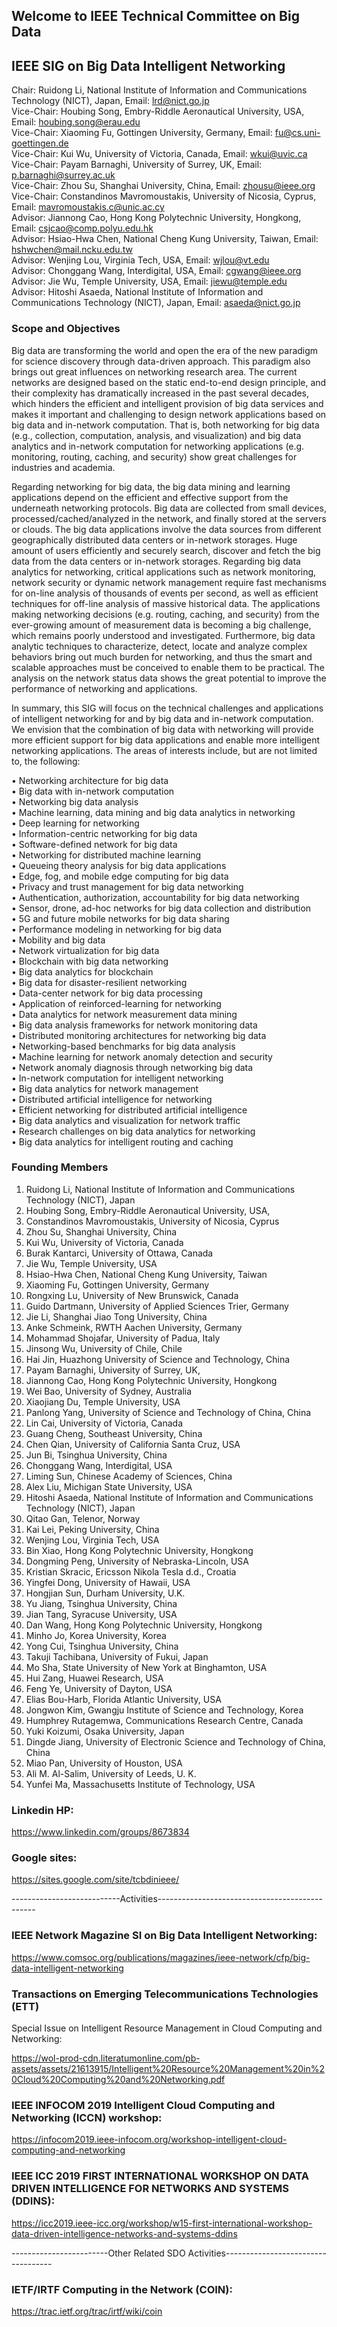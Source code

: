 ## Welcome to IEEE Technical Committee on Big Data
## IEEE SIG on Big Data Intelligent Networking
Chair: Ruidong Li, National Institute of Information and Communications Technology (NICT), Japan, Email: lrd@nict.go.jp \
Vice-Chair: Houbing Song, Embry-Riddle Aeronautical University, USA, Email: houbing.song@erau.edu \
Vice-Chair: Xiaoming Fu, Gottingen University, Germany, Email: fu@cs.uni-goettingen.de \
Vice-Chair: Kui Wu, University of Victoria, Canada, Email: wkui@uvic.ca \
Vice-Chair: Payam Barnaghi, University of Surrey, UK, Email: p.barnaghi@surrey.ac.uk \
Vice-Chair: Zhou Su, Shanghai University, China, Email: zhousu@ieee.org \
Vice-Chair: Constandinos Mavromoustakis, University of Nicosia, Cyprus, Email: mavromoustakis.c@unic.ac.cy \
Advisor: Jiannong Cao, Hong Kong Polytechnic University, Hongkong, Email: csjcao@comp.polyu.edu.hk \
Advisor: Hsiao-Hwa Chen, National Cheng Kung University, Taiwan, Email: hshwchen@mail.ncku.edu.tw \
Advisor: Wenjing Lou, Virginia Tech, USA, Email: wjlou@vt.edu \
Advisor: Chonggang Wang, Interdigital, USA, Email: cgwang@ieee.org \
Advisor: Jie Wu, Temple University, USA, Email: jiewu@temple.edu \
Advisor: Hitoshi Asaeda, National Institute of Information and Communications Technology (NICT), Japan, Email: asaeda@nict.go.jp 

### Scope and Objectives

Big data are transforming the world and open the era of the new paradigm for science discovery through data-driven approach. This paradigm also brings out great influences on networking research area. The current networks are designed based on the static end-to-end design principle, and their complexity has dramatically increased in the past several decades, which hinders the efficient and intelligent provision of big data services and makes it important and challenging to design network applications based on big data and in-network computation. That is, both networking for big data (e.g., collection, computation, analysis, and visualization) and big data analytics and in-network computation for networking applications (e.g. monitoring, routing, caching, and security) show great challenges for industries and academia.

Regarding networking for big data, the big data mining and learning applications depend on the efficient and effective support from the underneath networking protocols. Big data are collected from small devices, processed/cached/analyzed in the network, and finally stored at the servers or clouds. The big data applications involve the data sources from different geographically distributed data centers or in-network storages. Huge amount of users efficiently and securely search, discover and fetch the big data from the data centers or in-network storages. Regarding big data analytics for networking, critical applications such as network monitoring, network security or dynamic network management require fast mechanisms for on-line analysis of thousands of events per second, as well as efficient techniques for off-line analysis of massive historical data. The applications making networking decisions (e.g. routing, caching, and security) from the ever-growing amount of measurement data is becoming a big challenge, which remains poorly understood and investigated. Furthermore, big data analytic techniques to characterize, detect, locate and analyze complex behaviors bring out much burden for networking, and thus the smart and scalable approaches must be conceived to enable them to be practical. The analysis on the network status data shows the great potential to improve the performance of networking and applications.

In summary, this SIG will focus on the technical challenges and applications of intelligent networking for and by big data and in-network computation. We envision that the combination of big data with networking will provide more efficient support for big data applications and enable more intelligent networking applications. The areas of interests include, but are not limited to, the following:

•	Networking architecture for big data  \
•	Big data with in-network computation \
•	Networking big data analysis \
•	Machine learning, data mining and big data analytics in networking \
•	Deep learning for networking \
•	Information-centric networking for big data \
•	Software-defined network for big data \
•	Networking for distributed machine learning \
•	Queueing theory analysis for big data applications \
•	Edge, fog, and mobile edge computing for big data \
•	Privacy and trust management for big data networking \
•	Authentication, authorization, accountability for big data networking \
•	Sensor, drone, ad-hoc networks for big data collection and distribution \
•	5G and future mobile networks for big data sharing \
•	Performance modeling in networking for big data \
•	Mobility and big data \
•	Network virtualization for big data \
•	Blockchain with big data networking \
•	Big data analytics for blockchain \
•	Big data for disaster-resilient networking \
•	Data-center network for big data processing \
•	Application of reinforced-learning for networking \
•	Data analytics for network measurement data mining \
•	Big data analysis frameworks for network monitoring data \
•	Distributed monitoring architectures for networking big data \
•	Networking-based benchmarks for big data analysis \
•	Machine learning for network anomaly detection and security \
•	Network anomaly diagnosis through networking big data \
•	In-network computation for intelligent networking \
•	Big data analytics for network management \
•	Distributed artificial intelligence for networking \
•	Efficient networking for distributed artificial intelligence \
•	Big data analytics and visualization for network traffic \
•	Research challenges on big data analytics for networking \
•	Big data analytics for intelligent routing and caching

### Founding Members

1.	Ruidong Li, National Institute of Information and Communications Technology (NICT), Japan
2.	Houbing Song, Embry-Riddle Aeronautical University, USA,
3.	Constandinos Mavromoustakis, University of Nicosia, Cyprus
4.	Zhou Su, Shanghai University, China
5.	Kui Wu, University of Victoria, Canada
6.	Burak Kantarci, University of Ottawa, Canada
7.	Jie Wu, Temple University, USA
8.	Hsiao-Hwa Chen, National Cheng Kung University, Taiwan
9.	Xiaoming Fu, Gottingen University, Germany
10.	Rongxing Lu, University of New Brunswick, Canada
11.	Guido Dartmann, University of Applied Sciences Trier, Germany
12.	Jie Li, Shanghai Jiao Tong University, China
13.	Anke Schmeink, RWTH Aachen University, Germany
14.	Mohammad Shojafar, University of Padua, Italy 
15.	Jinsong Wu, University of Chile, Chile
16.	Hai Jin, Huazhong University of Science and Technology, China
17.	Payam Barnaghi, University of Surrey, UK,
18.	Jiannong Cao, Hong Kong Polytechnic University, Hongkong
19.	Wei Bao, University of Sydney, Australia
20.	Xiaojiang Du, Temple University, USA
21.	Panlong Yang, University of Science and Technology of China, China
22.	Lin Cai, University of Victoria, Canada
23.	Guang Cheng, Southeast University, China
24.	Chen Qian, University of California Santa Cruz, USA
25.	Jun Bi, Tsinghua University, China
26.	Chonggang Wang, Interdigital, USA
27.	Liming Sun, Chinese Academy of Sciences, China
28.	Alex Liu, Michigan State University, USA
29.	Hitoshi Asaeda, National Institute of Information and Communications Technology (NICT), Japan
30.	Qitao Gan, Telenor, Norway
31.	Kai Lei, Peking University, China
32.	Wenjing Lou, Virginia Tech, USA
33.	Bin Xiao, Hong Kong Polytechnic University, Hongkong
34.	Dongming Peng, University of Nebraska-Lincoln, USA
35.	Kristian Skracic, Ericsson Nikola Tesla d.d., Croatia
36.	Yingfei Dong, University of Hawaii, USA 
37.	Hongjian Sun, Durham University, U.K. 
38.	Yu Jiang, Tsinghua University, China 
39.	Jian Tang, Syracuse University, USA 
40.	Dan Wang, Hong Kong Polytechnic University, Hongkong
41.	Minho Jo, Korea University, Korea 
42.	Yong Cui, Tsinghua University, China 
43.	Takuji Tachibana, University of Fukui, Japan
44.	Mo Sha, State University of New York at Binghamton, USA 
45.	Hui Zang, Huawei Research, USA
46.	Feng Ye, University of Dayton, USA 
47.	Elias Bou-Harb, Florida Atlantic University, USA
48.	Jongwon Kim, Gwangju Institute of Science and Technology, Korea
49.	Humphrey Rutagemwa, Communications Research Centre, Canada 
50.	Yuki Koizumi, Osaka University, Japan
51.	Dingde Jiang, University of Electronic Science and Technology of China, China
52.	Miao Pan, University of Houston, USA
53.	Ali M. Al-Salim, University of Leeds, U. K.
54. Yunfei Ma, Massachusetts Institute of Technology, USA

### Linkedin HP: 
https://www.linkedin.com/groups/8673834

### Google sites: 
https://sites.google.com/site/tcbdinieee/

---------------------------Activities-----------------------------------------------
### IEEE Network Magazine SI on Big Data Intelligent Networking: 
https://www.comsoc.org/publications/magazines/ieee-network/cfp/big-data-intelligent-networking

### Transactions on Emerging Telecommunications Technologies (ETT) 
Special Issue on Intelligent Resource Management in Cloud Computing and Networking: 

https://wol-prod-cdn.literatumonline.com/pb-assets/assets/21613915/Intelligent%20Resource%20Management%20in%20Cloud%20Computing%20and%20Networking.pdf

### IEEE INFOCOM 2019 Intelligent Cloud Computing and Networking (ICCN) workshop: 
https://infocom2019.ieee-infocom.org/workshop-intelligent-cloud-computing-and-networking

### IEEE ICC 2019 FIRST INTERNATIONAL WORKSHOP ON DATA DRIVEN INTELLIGENCE FOR NETWORKS AND SYSTEMS (DDINS): 
https://icc2019.ieee-icc.org/workshop/w15-first-international-workshop-data-driven-intelligence-networks-and-systems-ddins

------------------------Other Related SDO Activities-----------------------------------
### IETF/IRTF Computing in the Network (COIN): 
https://trac.ietf.org/trac/irtf/wiki/coin


